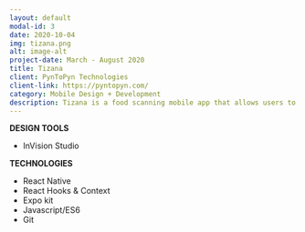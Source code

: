 ```yaml
---
layout: default
modal-id: 3
date: 2020-10-04
img: tizana.png
alt: image-alt
project-date: March - August 2020
title: Tizana
client: PynToPyn Technologies
client-link: https://pyntopyn.com/
category: Mobile Design + Development
description: Tizana is a food scanning mobile app that allows users to scan food products,get their nutritional values, and compare them to other products in the same category.
---
```


**DESIGN TOOLS**
- InVision Studio

**TECHNOLOGIES** 
- React Native
- React Hooks & Context
- Expo kit
- Javascript/ES6
- Git


